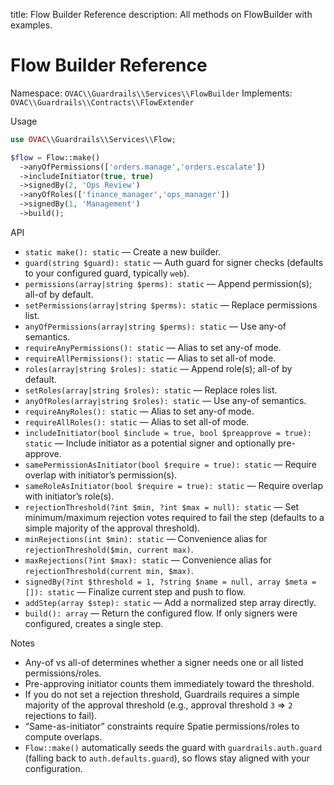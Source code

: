 title: Flow Builder Reference
description: All methods on FlowBuilder with examples.

# Flow Builder Reference

Namespace: `OVAC\\Guardrails\\Services\\FlowBuilder`
Implements: `OVAC\\Guardrails\\Contracts\\FlowExtender`

Usage

```php
use OVAC\\Guardrails\\Services\\Flow;

$flow = Flow::make()
  ->anyOfPermissions(['orders.manage','orders.escalate'])
  ->includeInitiator(true, true)
  ->signedBy(2, 'Ops Review')
  ->anyOfRoles(['finance_manager','ops_manager'])
  ->signedBy(1, 'Management')
  ->build();
```

API

- `static make(): static` — Create a new builder.
- `guard(string $guard): static` — Auth guard for signer checks (defaults to your configured guard, typically `web`).
- `permissions(array|string $perms): static` — Append permission(s); all-of by default.
- `setPermissions(array|string $perms): static` — Replace permissions list.
- `anyOfPermissions(array|string $perms): static` — Use any-of semantics.
- `requireAnyPermissions(): static` — Alias to set any-of mode.
- `requireAllPermissions(): static` — Alias to set all-of mode.
- `roles(array|string $roles): static` — Append role(s); all-of by default.
- `setRoles(array|string $roles): static` — Replace roles list.
- `anyOfRoles(array|string $roles): static` — Use any-of semantics.
- `requireAnyRoles(): static` — Alias to set any-of mode.
- `requireAllRoles(): static` — Alias to set all-of mode.
- `includeInitiator(bool $include = true, bool $preapprove = true): static` — Include initiator as a potential signer and optionally pre-approve.
- `samePermissionAsInitiator(bool $require = true): static` — Require overlap with initiator’s permission(s).
- `sameRoleAsInitiator(bool $require = true): static` — Require overlap with initiator’s role(s).
- `rejectionThreshold(?int $min, ?int $max = null): static` — Set minimum/maximum rejection votes required to fail the step (defaults to a simple majority of the approval threshold).
- `minRejections(int $min): static` — Convenience alias for `rejectionThreshold($min, current max)`.
- `maxRejections(?int $max): static` — Convenience alias for `rejectionThreshold(current min, $max)`.
- `signedBy(?int $threshold = 1, ?string $name = null, array $meta = []): static` — Finalize current step and push to flow.
- `addStep(array $step): static` — Add a normalized step array directly.
- `build(): array` — Return the configured flow. If only signers were configured, creates a single step.

Notes

- Any-of vs all-of determines whether a signer needs one or all listed permissions/roles.
- Pre-approving initiator counts them immediately toward the threshold.
- If you do not set a rejection threshold, Guardrails requires a simple majority of the approval threshold (e.g., approval threshold `3` ⇒ `2` rejections to fail).
- “Same-as-initiator” constraints require Spatie permissions/roles to compute overlaps.
- `Flow::make()` automatically seeds the guard with `guardrails.auth.guard` (falling back to `auth.defaults.guard`), so flows stay aligned with your configuration.

